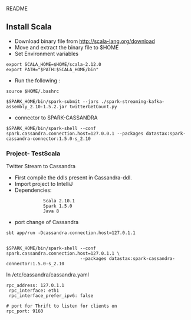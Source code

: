 README

## Install Scala
* Download binary file from http://scala-lang.org/download
* Move and extract the binary file to $HOME
* Set Environment variables 
```
export SCALA_HOME=$HOME/scala-2.12.0
export PATH="$PATH:$SCALA_HOME/bin"
```
* Run the following :
```
source $HOME/.bashrc
```


```
$SPARK_HOME/bin/spark-submit --jars ./spark-streaming-kafka-assembly_2.10-1.5.2.jar twitterGetCount.py
```

* connector to SPARK-CASSANDRA
```
$SPARK_HOME/bin/spark-shell --conf spark.cassandra.connection.host=127.0.0.1 --packages datastax:spark-cassandra-connector:1.5.0-s_2.10
```

### Project- TestScala
Twitter Stream to Cassandra

* First compile the ddls present in Cassandra-ddl.
* Import project to IntelliJ 
* Dependencies: 
```
              Scala 2.10.1
              Spark 1.5.0
              Java 8
```              
* port change of Cassandra
```
sbt app/run -Dcassandra.connection.host=127.0.1.1


$SPARK_HOME/bin/spark-shell --conf spark.cassandra.connection.host=127.0.1.1 \
                            --packages datastax:spark-cassandra-connector:1.5.0-s_2.10
```
In /etc/cassandra/cassandra.yaml
```
rpc_address: 127.0.1.1
 rpc_interface: eth1
 rpc_interface_prefer_ipv6: false

# port for Thrift to listen for clients on
rpc_port: 9160
```

